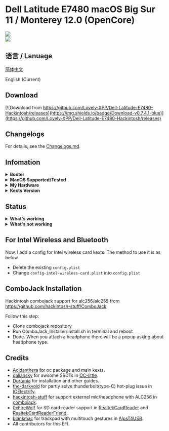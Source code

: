 # Dell Latitude E7480 macOS Big Sur 11 / Monterey 12.0 (OpenCore)

<div style="align: center">
<img src="https://user-images.githubusercontent.com/66028151/139106659-df5a4237-6c56-4bdf-8f02-7bbeb89fbc4b.png">
</div>

<div style="align: center">
<img src="https://user-images.githubusercontent.com/66028151/139422612-eb1a5d19-1772-4417-94b6-bfee991ee13d.png">
</div>


## 语言 / Lanuage
[简体中文](https://github.com/Lovely-XPP/Dell-Latitude-E7480-Hackintosh/blob/main/README-cn.md)

English (Current)

## Download
[![Download from https://github.com/Lovely-XPP/Dell-Latitude-E7480-Hackintosh/releases](https://img.shields.io/badge/Download-v0.7.4.1-blue)](https://github.com/Lovely-XPP/Dell-Latitude-E7480-Hackintosh/releases)

## Changelogs

For details, see the [Changelogs.md](https://github.com/Lovely-XPP/Dell-Latitude-E7480-Hackintosh/blob/main/Changelogs.md).

## Infomation

<details>  
<summary><strong>Booter</strong></summary>
</br>
OpenCore 0.7.2 / 0.7.3 / 0.7.4
</details>

<details>  
<summary><strong>MacOS Supported/Tested</strong></summary>
</br>
- Big Sur 11.5.0 - 11.5.2 </br>
- Big Sur 11.6 - 11.6.1 </br>
- Monterey 12.0 - 12.0.1 </br>
</details>

<details>  
<summary><strong>My Hardware</strong></summary>
</br>

| Model              | Dell Latitude E7480                        |
|:-------------------|:-------------------------------------------|
| Processor          | Intel Core i7-7700U                        |
| Graphics           | Integrated Intel HD Graphics 620           |
| Memory             | 8GB 2133MHz DDR4 * 2                       |
| Display            | 13" 2K (2560x1440) with ELAN Touchscreen   |
| Storage            | Sandisk 1T M.2 NVMe SSD                    |
| WLAN + Bluetooth   | Broadcom BCM94360Z4                        |
| Camera             | 1920x1080 FHD Webcam                       |
| Fingerprint Reader | No                                         |
| Soundcard          | Realtek ALC256                             |
| Keyboard           | Backlit Keyboard                           |
| Trackpad           | ALPS Touchpad                              |
| microSD Card Reader| Realtek RTS525A microSD card reader        |

Tips: 
* For macOS 12 Monterey, DW1820 do not work well (can not use Airdrop, Handoff and Sidercar). Therefore I change it to BCM94360Z4 and it works well!
* Strongly recommand you to re-create USBMap.kext for your own laptop with this [tool](https://github.com/corpnewt/USBMap) 
* If you change your hardware (like wireless), re-create the USBMap.kext as well.
* It is strong recommanded that re-generate a serial number for your own laptop(needed to be check invaluable in apple.com)!
* Do not turn on `Find my mac`!

</details>

<details>  
<summary><strong>Kexts Version</strong></summary>
</br>

| Kexts          | Version                        | Updated Time       | Updated Way              |
|:----------------|:-------------------------------------------|:---------------|:----------------|
|	AirportBrcmFixup	|	2.1.4	|	2021-08-16	|	Compile on Local Machine	|
|	AirportItlwm	|	2.1.0	|	2021-10-27	|	Compile on Local Machine	|
|	AirportItlwm	|	2.1.0	|	2021-10-27	|	Compile on Local Machine	|
|	AlpsT4USB	|	1.0.0d1	|	2021-10-09	|	Official Release	|
|	AppleALC	|	1.6.5	|	2021-10-04	|	Official Release	|
|	BlueToolFixup	|	2.6.1	|	2021-10-27	|	Compile on Local Machine	|
|	BrcmBluetoothInjector	|	2.6.1	|	2021-10-22	|	Official Release	|
|	BrcmFirmwareData	|	2.6.1	|	2021-10-27	|	Compile on Local Machine	|
|	BrcmPatchRAM3	|	2.6.1	|	2021-10-27	|	Compile on Local Machine	|
|	BrightnessKeys	|	1.0.3	|	2021-08-16	|	Compile on Local Machine	|
|	CPUFriend	|	1.2.5	|	2021-08-16	|	Compile on Local Machine	|
|	CpuTscSync	|	1.0.5	|	2021-10-04	|	Official Release	|
|	ECEnabler	|	1.0.2	|	2021-10-27	|	Compile on Local Machine	|
|	FeatureUnlock	|	1.0.4	|	2021-10-22	|	Compile on Local Machine	|
|	HibernationFixup	|	1.4.5	|	2021-10-27	|	Compile on Local Machine	|
|	IOElectrify	|	1.0.0	|	2021-10-10	|	Compile on Local Machine	|
|	IntelBluetoothFirmware	|	2.0.1	|	2021-10-27	|	Compile on Local Machine	|
|	IntelBluetoothInjector	|	2.0.1	|	2021-10-27	|	Compile on Local Machine	|
|	IntelMausi	|	1.0.8	|	2021-08-27	|	Official Release	|
|	Lilu	|	1.5.7	|	2021-10-27	|	Compile on Local Machine	|
|	NVMeFix	|	1.1.0	|	2021-08-23	|	Compile on Local Machine	|
|	RealtekCardReader	|	0.9.7	|	2021-10-27	|	Compile on Local Machine	|
|	RealtekCardReaderFriend	|	1.0.0	|	2021-08-16	|	Compile on Local Machine	|
|	RestrictEvents	|	1.0.5	|	2021-10-04	|	Official Release	|
|	SMCBatteryManager	|	1.2.7	|	2021-09-06	|	Official Release	|
|	SMCDellSensors	|	1.2.7	|	2021-09-06	|	Official Release	|
|	SMCLightSensor	|	1.2.7	|	2021-09-06	|	Official Release	|
|	SMCProcessor	|	1.2.7	|	2021-09-06	|	Official Release	|
|	SMCSuperIO	|	1.2.7	|	2021-09-06	|	Official Release	|
|	USBMap	|	1.0	|	2021-09-06	|	USB Ports Inject	|
|	VerbStub	|	1.0.4	|	2021-06-20	|	Official Release	|
|	VirtualSMC	|	1.2.7	|	2021-09-06	|	Official Release	|
|	Voodoo PS/2 Controller	|	2.2.6	|	2021-10-04	|	Official Release	|
|	VoodooI2C	|	2.6.5	|	2021-02-28	|	Official Release	|
|	VoodooI2CHID	|	1	|	2021-10-10	|	Official Release	|
|	WhateverGreen	|	1.5.5	|	2021-10-27	|	Compile on Local Machine	|

</details>

## Status

<details>  
<summary><strong>What's working</strong></summary>
</br>

- [x] Intel HD 620 Graphics `incuding graphics acceleration`
- [x] All USB ports (Tip: Type-C fully support hot plug)
- [x] HDMI/Type-C display monitor Hot-Plug fully supported(Sleep/dim after lock, audio output support)
- [x] Internal camera
- [x] WiFi （2.4GHz/5G）
- [x] Bluetooth
- [x] Shutdown/ Reboot/ Sleep/ Wake (include Fn + insert and LID device to sleep)
- [x] All fn key work (You need to setting on bios first. Go to POST Behavior -> Fn Lock Options. Check Fn Lock and Lock mode disable/standard)  
- [x] Speakers and headphones jack
- [x] External mic/Headphone mic jack(Working with [combojack](https://github.com/hackintosh-stuff/ComboJack)) 
- [x] Intel Gigabit Ethernet
- [x] App Store
- [x] (unsure, associated with your apple account) iMessage and Facetime 
- [x] miniDP and HDMI with digital audio passthrough(If you experience cursor lags, try turning on and off one of the displays.)
- [x] Keyboard and Trackpad (support Multitouch gestures)
- [x] Airdrop , Handoff , Sidecar and Airplay (These features are only for Brcmcom wireless card, and Airplay is only support for macOS12)
- [x] SD Card Reader

</details>

<details>  
<summary><strong>What's not working</strong></summary>
</br>

None so far.

</details>

## For Intel Wireless and Bluetooth

Now, I add a config for Intel wireless card kexts. The method to use it is as below

* Delete the existing `config.plist`
* Change `config-intel-wireless-card.plist` into `config.plist`

## ComboJack Installation

Hackintosh combojack support for alc256/alc255 from https://github.com/hackintosh-stuff/ComboJack

Follow this step:
* Clone combojack repository
* Run ComboJack_Installer/install.sh in terminal and reboot
* Done. When you attach a headphone there will be a popup asking about headphone type.

## Credits
* [Acidanthera](https://github.com/Acidanthera) for oc package and main kexts.
* [daliansky](https://github.com/daliansky) for awsome SSDTs in [OC-little](https://github.com/daliansky/OC-little).
* [Dortania](https://dortania.github.io/) for installation and other guides.
* [the-darkvoid](https://github.com/the-darkvoid) for partly solve thunderbolt(type-C) hot-plug issue in [IOElectrify](https://github.com/the-darkvoid/macOS-IOElectrify).
* [hackintosh-stuff](https://github.com/hackintosh-stuff) for support externel mic/headphone with ALC256 in [combojack](https://github.com/hackintosh-stuff/ComboJack).
* [0xFireWolf](https://github.com/0xFireWolf) for SD card reader support in [RealtekCardReader](https://github.com/0xFireWolf/RealtekCardReader) and [RealtekCardReaderFriend](https://github.com/0xFireWolf/RealtekCardReaderFriend).
* [blankmac](https://github.com/blankmac) for trackpad with multitouch gestures in [AlpsT4USB](https://github.com/blankmac/AlpsT4USB).
* All contributors for this EFI.
